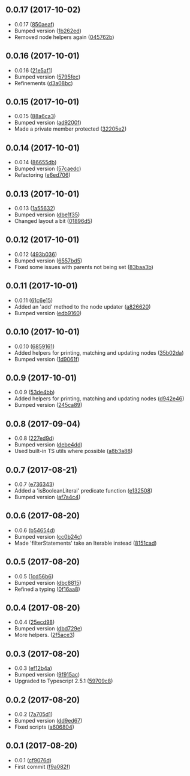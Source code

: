 <a name="0.0.17"></a>
## 0.0.17 (2017-10-02)

* 0.0.17 ([850aeaf](https://github.com/wessberg/TypescriptASTUtil/commit/850aeaf))
* Bumped version ([1b262ed](https://github.com/wessberg/TypescriptASTUtil/commit/1b262ed))
* Removed node helpers again ([045762b](https://github.com/wessberg/TypescriptASTUtil/commit/045762b))



<a name="0.0.16"></a>
## 0.0.16 (2017-10-01)

* 0.0.16 ([21e5af1](https://github.com/wessberg/TypescriptASTUtil/commit/21e5af1))
* Bumped version ([5795fec](https://github.com/wessberg/TypescriptASTUtil/commit/5795fec))
* Refinements ([d3a08bc](https://github.com/wessberg/TypescriptASTUtil/commit/d3a08bc))



<a name="0.0.15"></a>
## 0.0.15 (2017-10-01)

* 0.0.15 ([88a6ca3](https://github.com/wessberg/TypescriptASTUtil/commit/88a6ca3))
* Bumped version ([ad9200f](https://github.com/wessberg/TypescriptASTUtil/commit/ad9200f))
* Made a private member protected ([32205e2](https://github.com/wessberg/TypescriptASTUtil/commit/32205e2))



<a name="0.0.14"></a>
## 0.0.14 (2017-10-01)

* 0.0.14 ([86655db](https://github.com/wessberg/TypescriptASTUtil/commit/86655db))
* Bumped version ([57caedc](https://github.com/wessberg/TypescriptASTUtil/commit/57caedc))
* Refactoring ([e6ed706](https://github.com/wessberg/TypescriptASTUtil/commit/e6ed706))



<a name="0.0.13"></a>
## 0.0.13 (2017-10-01)

* 0.0.13 ([1a55632](https://github.com/wessberg/TypescriptASTUtil/commit/1a55632))
* Bumped version ([dbe1f35](https://github.com/wessberg/TypescriptASTUtil/commit/dbe1f35))
* Changed layout a bit ([01896d5](https://github.com/wessberg/TypescriptASTUtil/commit/01896d5))



<a name="0.0.12"></a>
## 0.0.12 (2017-10-01)

* 0.0.12 ([493b036](https://github.com/wessberg/TypescriptASTUtil/commit/493b036))
* Bumped version ([6557bd5](https://github.com/wessberg/TypescriptASTUtil/commit/6557bd5))
* Fixed some issues with parents not being set ([83baa3b](https://github.com/wessberg/TypescriptASTUtil/commit/83baa3b))



<a name="0.0.11"></a>
## 0.0.11 (2017-10-01)

* 0.0.11 ([61c6e15](https://github.com/wessberg/TypescriptASTUtil/commit/61c6e15))
* Added an 'add' method to the node updater ([a826620](https://github.com/wessberg/TypescriptASTUtil/commit/a826620))
* Bumped version ([edb9160](https://github.com/wessberg/TypescriptASTUtil/commit/edb9160))



<a name="0.0.10"></a>
## 0.0.10 (2017-10-01)

* 0.0.10 ([6859161](https://github.com/wessberg/TypescriptASTUtil/commit/6859161))
* Added helpers for printing, matching and updating nodes ([35b02da](https://github.com/wessberg/TypescriptASTUtil/commit/35b02da))
* Bumped version ([1d9061f](https://github.com/wessberg/TypescriptASTUtil/commit/1d9061f))



<a name="0.0.9"></a>
## 0.0.9 (2017-10-01)

* 0.0.9 ([53de4bb](https://github.com/wessberg/TypescriptASTUtil/commit/53de4bb))
* Added helpers for printing, matching and updating nodes ([d942e46](https://github.com/wessberg/TypescriptASTUtil/commit/d942e46))
* Bumped version ([245ca89](https://github.com/wessberg/TypescriptASTUtil/commit/245ca89))



<a name="0.0.8"></a>
## 0.0.8 (2017-09-04)

* 0.0.8 ([227ed9d](https://github.com/wessberg/TypescriptASTUtil/commit/227ed9d))
* Bumped version ([debe4dd](https://github.com/wessberg/TypescriptASTUtil/commit/debe4dd))
* Used built-in TS utils where possible ([a8b3a88](https://github.com/wessberg/TypescriptASTUtil/commit/a8b3a88))



<a name="0.0.7"></a>
## 0.0.7 (2017-08-21)

* 0.0.7 ([e736343](https://github.com/wessberg/TypescriptASTUtil/commit/e736343))
* Added a 'isBooleanLiteral' predicate function ([e132508](https://github.com/wessberg/TypescriptASTUtil/commit/e132508))
* Bumped version ([af7a4c4](https://github.com/wessberg/TypescriptASTUtil/commit/af7a4c4))



<a name="0.0.6"></a>
## 0.0.6 (2017-08-20)

* 0.0.6 ([b54654d](https://github.com/wessberg/TypescriptASTUtil/commit/b54654d))
* Bumped version ([cc0b24c](https://github.com/wessberg/TypescriptASTUtil/commit/cc0b24c))
* Made 'filterStatements' take an Iterable instead ([8151cad](https://github.com/wessberg/TypescriptASTUtil/commit/8151cad))



<a name="0.0.5"></a>
## 0.0.5 (2017-08-20)

* 0.0.5 ([1cd56b6](https://github.com/wessberg/TypescriptASTUtil/commit/1cd56b6))
* Bumped version ([dbc8815](https://github.com/wessberg/TypescriptASTUtil/commit/dbc8815))
* Refined a typing ([0f16aa8](https://github.com/wessberg/TypescriptASTUtil/commit/0f16aa8))



<a name="0.0.4"></a>
## 0.0.4 (2017-08-20)

* 0.0.4 ([25ecd98](https://github.com/wessberg/TypescriptASTUtil/commit/25ecd98))
* Bumped version ([dbd729e](https://github.com/wessberg/TypescriptASTUtil/commit/dbd729e))
* More helpers. ([2f5ace3](https://github.com/wessberg/TypescriptASTUtil/commit/2f5ace3))



<a name="0.0.3"></a>
## 0.0.3 (2017-08-20)

* 0.0.3 ([ef12b4a](https://github.com/wessberg/TypescriptASTUtil/commit/ef12b4a))
* Bumped version ([9f915ac](https://github.com/wessberg/TypescriptASTUtil/commit/9f915ac))
* Upgraded to Typescript 2.5.1 ([59709c8](https://github.com/wessberg/TypescriptASTUtil/commit/59709c8))



<a name="0.0.2"></a>
## 0.0.2 (2017-08-20)

* 0.0.2 ([7a705d1](https://github.com/wessberg/TypescriptASTUtil/commit/7a705d1))
* Bumped version ([dd9ed67](https://github.com/wessberg/TypescriptASTUtil/commit/dd9ed67))
* Fixed scripts ([a606804](https://github.com/wessberg/TypescriptASTUtil/commit/a606804))



<a name="0.0.1"></a>
## 0.0.1 (2017-08-20)

* 0.0.1 ([cf9076d](https://github.com/wessberg/TypescriptASTUtil/commit/cf9076d))
* First commit ([f9a082f](https://github.com/wessberg/TypescriptASTUtil/commit/f9a082f))



